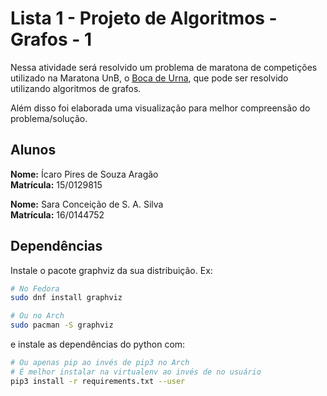 # Lista 1 - Projeto de Algoritmos - Grafos - 1

Nessa atividade será resolvido um problema de maratona de competições utilizado
na Maratona UnB, o [Boca de Urna](https://codeforces.com/group/btcK4I5D5f/contest/244688/problem/C),
que pode ser resolvido utilizando algoritmos de grafos.

Além disso foi elaborada uma visualização para melhor compreensão do problema/solução.

## Alunos

**Nome:** Ícaro Pires de Souza Aragão<br>
**Matrícula:** 15/0129815

**Nome:** Sara Conceição de S. A. Silva<br>
**Matrícula:** 16/0144752

## Dependências

Instale o pacote graphviz da sua distribuição. Ex:

``` sh
# No Fedora
sudo dnf install graphviz

# Ou no Arch
sudo pacman -S graphviz
```

e instale as dependências do python com:

``` sh
# Ou apenas pip ao invés de pip3 no Arch
# É melhor instalar na virtualenv ao invés de no usuário
pip3 install -r requirements.txt --user
```
